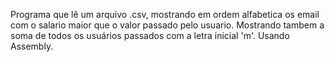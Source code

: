 Programa que lê um arquivo .csv, mostrando em ordem alfabetica os email com o salario maior que o valor passado pelo usuario.
Mostrando tambem a soma de todos os usuários passados com a letra inicial 'm'.
Usando Assembly.

